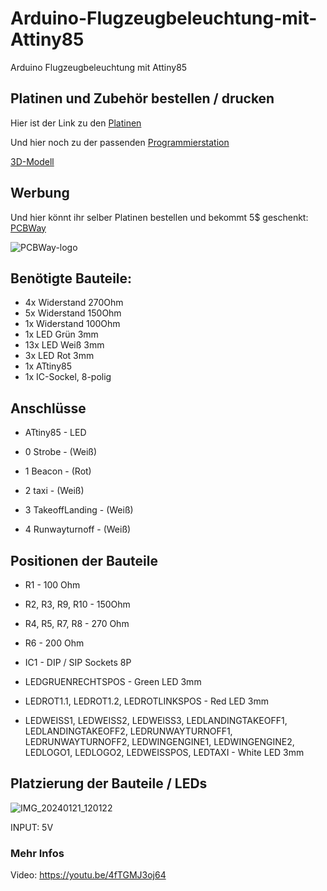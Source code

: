 # Arduino-Flugzeugbeleuchtung-mit-Attiny85
Arduino Flugzeugbeleuchtung mit Attiny85

## Platinen und Zubehör bestellen / drucken
Hier ist der Link zu den [Platinen](https://www.pcbway.com/project/shareproject/Arduino_Flugzeugbeleuchtung_mit_Attiny85_85801747.html)

Und hier noch zu der passenden [Programmierstation](https://www.pcbway.com/project/shareproject/Arduino_Programmierstation_Atmega328_Attiny85_442d283b.html)

[3D-Modell](https://www.printables.com/de/model/731749-arduino-flugzeugbeleuchtung-mit-attiny85)


## Werbung

Und hier könnt ihr selber Platinen bestellen und bekommt 5$ geschenkt: [PCBWay](https://pcbway.com/g/Bm3OZF)

![PCBWay-logo](https://github.com/Linu-Tec/Arduino-Flugzeugbeleuchtung-mit-Attiny85/assets/70856050/f9591483-f21d-43ff-ad13-56f694e104a1)


## Benötigte Bauteile:
- 4x Widerstand 270Ohm
- 5x Widerstand 150Ohm
- 1x Widerstand 100Ohm
- 1x LED Grün 3mm
- 13x LED Weiß 3mm
- 3x LED Rot 3mm
- 1x ATtiny85
- 1x IC-Sockel, 8-polig



## Anschlüsse

- ATtiny85 - LED

- 0	Strobe - (Weiß)

- 1	Beacon - (Rot)

- 2	taxi - (Weiß)

- 3	TakeoffLanding - (Weiß)

- 4	Runwayturnoff - (Weiß)

## Positionen der Bauteile 

- R1 - 100 Ohm
- R2, R3, R9, R10 - 150Ohm
- R4, R5, R7, R8 - 270 Ohm
- R6 - 200 Ohm

- IC1 - DIP / SIP Sockets 8P

- LEDGRUENRECHTSPOS - Green LED 3mm
- LEDROT1.1, LEDROT1.2, LEDROTLINKSPOS - Red LED 3mm
- LEDWEISS1, LEDWEISS2, LEDWEISS3, LEDLANDINGTAKEOFF1, LEDLANDINGTAKEOFF2, LEDRUNWAYTURNOFF1, LEDRUNWAYTURNOFF2, LEDWINGENGINE1, LEDWINGENGINE2, LEDLOGO1, LEDLOGO2, LEDWEISSPOS, LEDTAXI - White LED 3mm


## Platzierung der Bauteile / LEDs
![IMG_20240121_120122](https://github.com/Linu-Tec/Arduino-Flugzeugbeleuchtung-mit-Attiny85/assets/70856050/3a651bb8-5602-49a8-9e55-ddb3e097bd0c)



INPUT: 5V


### Mehr Infos
Video: https://youtu.be/4fTGMJ3oj64
